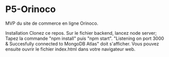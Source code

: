 # P5-Orinoco

MVP du site de commerce en ligne Orinoco.

Installation
Clonez ce repos. Sur le fichier backend, lancez node server; Tapez la commande "npm install" puis "npm start".
"Listening on port 3000 & Succesfully connected to MongoDB Atlas" doit s'afficher.
Vous pouvez ensuite ouvrir le fichier index.html dans votre navigateur web.

